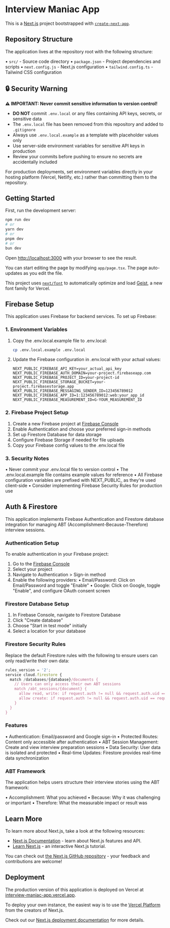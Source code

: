 # Interview Maniac App

This is a [Next.js](https://nextjs.org/) project bootstrapped with [`create-next-app`](https://nextjs.org/docs/app/api-reference/cli/create-next-app).

## Repository Structure

The application lives at the repository root with the following structure:

• `src/` - Source code directory
• `package.json` - Project dependencies and scripts
• `next.config.js` - Next.js configuration
• `tailwind.config.ts` - Tailwind CSS configuration

## 🔒 Security Warning

**⚠️ IMPORTANT: Never commit sensitive information to version control!**

- **DO NOT** commit `.env.local` or any files containing API keys, secrets, or sensitive data
- The `.env.local` file has been removed from this repository and added to `.gitignore`
- Always use `.env.local.example` as a template with placeholder values only
- Use server-side environment variables for sensitive API keys in production
- Review your commits before pushing to ensure no secrets are accidentally included

For production deployments, set environment variables directly in your hosting platform (Vercel, Netlify, etc.) rather than committing them to the repository.

## Getting Started

First, run the development server:

```bash
npm run dev
# or
yarn dev
# or
pnpm dev
# or
bun dev
```

Open [http://localhost:3000](http://localhost:3000) with your browser to see the result.

You can start editing the page by modifying `app/page.tsx`. The page auto-updates as you edit the file.

This project uses [`next/font`](https://nextjs.org/docs/app/building-your-application/optimizing/fonts) to automatically optimize and load [Geist](https://vercel.com/font), a new font family for Vercel.

## Firebase Setup

This application uses Firebase for backend services. To set up Firebase:

### 1. Environment Variables

1. Copy the .env.local.example file to .env.local:
   ```bash
   cp .env.local.example .env.local
   ```

2. Update the Firebase configuration in .env.local with your actual values:
   ```env
   NEXT_PUBLIC_FIREBASE_API_KEY=your_actual_api_key
   NEXT_PUBLIC_FIREBASE_AUTH_DOMAIN=your-project.firebaseapp.com
   NEXT_PUBLIC_FIREBASE_PROJECT_ID=your-project-id
   NEXT_PUBLIC_FIREBASE_STORAGE_BUCKET=your-project.firebasestorage.app
   NEXT_PUBLIC_FIREBASE_MESSAGING_SENDER_ID=123456789012
   NEXT_PUBLIC_FIREBASE_APP_ID=1:123456789012:web:your_app_id
   NEXT_PUBLIC_FIREBASE_MEASUREMENT_ID=G-YOUR_MEASUREMENT_ID
   ```

### 2. Firebase Project Setup

1. Create a new Firebase project at [Firebase Console](https://console.firebase.google.com/)
2. Enable Authentication and choose your preferred sign-in methods
3. Set up Firestore Database for data storage
4. Configure Firebase Storage if needed for file uploads
5. Copy your Firebase config values to the .env.local file

### 3. Security Notes

• Never commit your .env.local file to version control
• The .env.local.example file contains example values for reference
• All Firebase configuration variables are prefixed with NEXT_PUBLIC_ as they're used client-side
• Consider implementing Firebase Security Rules for production use

## Auth & Firestore

This application implements Firebase Authentication and Firestore database integration for managing ABT (Accomplishment-Because-Therefore) interview sessions.

### Authentication Setup

To enable authentication in your Firebase project:

1. Go to the [Firebase Console](https://console.firebase.google.com/)
2. Select your project
3. Navigate to Authentication > Sign-in method
4. Enable the following providers:
   • Email/Password: Click on Email/Password and toggle "Enable"
   • Google: Click on Google, toggle "Enable", and configure OAuth consent screen

### Firestore Database Setup

1. In Firebase Console, navigate to Firestore Database
2. Click "Create database"
3. Choose "Start in test mode" initially
4. Select a location for your database

### Firestore Security Rules

Replace the default Firestore rules with the following to ensure users can only read/write their own data:

```javascript
rules_version = '2';
service cloud.firestore {
  match /databases/{database}/documents {
    // Users can only access their own ABT sessions
    match /abt_sessions/{document} {
      allow read, write: if request.auth != null && request.auth.uid == resource.data.uid;
      allow create: if request.auth != null && request.auth.uid == request.resource.data.uid;
    }
  }
}
```

### Features

• Authentication: Email/password and Google sign-in
• Protected Routes: Content only accessible after authentication
• ABT Session Management: Create and view interview preparation sessions
• Data Security: User data is isolated and protected
• Real-time Updates: Firestore provides real-time data synchronization

### ABT Framework

The application helps users structure their interview stories using the ABT framework:

• Accomplishment: What you achieved
• Because: Why it was challenging or important
• Therefore: What the measurable impact or result was

## Learn More

To learn more about Next.js, take a look at the following resources:

- [Next.js Documentation](https://nextjs.org/docs) - learn about Next.js features and API.
- [Learn Next.js](https://nextjs.org/learn) - an interactive Next.js tutorial.

You can check out [the Next.js GitHub repository](https://github.com/vercel/next.js/) - your feedback and contributions are welcome!

## Deployment

The production version of this application is deployed on Vercel at [interview-maniac-app.vercel.app](https://interview-maniac-app.vercel.app/).

To deploy your own instance, the easiest way is to use the [Vercel Platform](https://vercel.com/new) from the creators of Next.js.

Check out our [Next.js deployment documentation](https://nextjs.org/docs/deployment) for more details.
